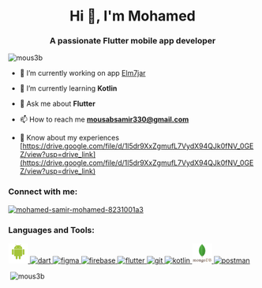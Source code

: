 <h1 align="center">Hi 👋, I'm Mohamed</h1>
<h3 align="center">A passionate Flutter mobile app developer</h3>

<p align="left"> <img src="https://komarev.com/ghpvc/?username=mous3b&label=Profile%20views&color=0e75b6&style=flat" alt="mous3b" /> </p>

- 🔭 I’m currently working on app [Elm7jar](https://github.com/Mous3b/elm7jr)

- 🌱 I’m currently learning **Kotlin**

- 💬 Ask me about **Flutter**

- 📫 How to reach me **mousabsamir330@gmail.com**

- 📄 Know about my experiences [https://drive.google.com/file/d/1l5dr9XxZgmufL7VydX94QJk0fNV_0GEZ/view?usp=drive_link](https://drive.google.com/file/d/1l5dr9XxZgmufL7VydX94QJk0fNV_0GEZ/view?usp=drive_link)

<h3 align="left">Connect with me:</h3>
<p align="left">
<a href="https://linkedin.com/in/mohamed-samir-mohamed-8231001a3" target="blank"><img align="center" src="https://raw.githubusercontent.com/rahuldkjain/github-profile-readme-generator/master/src/images/icons/Social/linked-in-alt.svg" alt="mohamed-samir-mohamed-8231001a3" height="30" width="40" /></a>
</p>

<h3 align="left">Languages and Tools:</h3>
<p align="left"> <a href="https://developer.android.com" target="_blank" rel="noreferrer"> <img src="https://raw.githubusercontent.com/devicons/devicon/master/icons/android/android-original-wordmark.svg" alt="android" width="40" height="40"/> </a> <a href="https://dart.dev" target="_blank" rel="noreferrer"> <img src="https://www.vectorlogo.zone/logos/dartlang/dartlang-icon.svg" alt="dart" width="40" height="40"/> </a> <a href="https://www.figma.com/" target="_blank" rel="noreferrer"> <img src="https://www.vectorlogo.zone/logos/figma/figma-icon.svg" alt="figma" width="40" height="40"/> </a> <a href="https://firebase.google.com/" target="_blank" rel="noreferrer"> <img src="https://www.vectorlogo.zone/logos/firebase/firebase-icon.svg" alt="firebase" width="40" height="40"/> </a> <a href="https://flutter.dev" target="_blank" rel="noreferrer"> <img src="https://www.vectorlogo.zone/logos/flutterio/flutterio-icon.svg" alt="flutter" width="40" height="40"/> </a> <a href="https://git-scm.com/" target="_blank" rel="noreferrer"> <img src="https://www.vectorlogo.zone/logos/git-scm/git-scm-icon.svg" alt="git" width="40" height="40"/> </a> <a href="https://kotlinlang.org" target="_blank" rel="noreferrer"> <img src="https://www.vectorlogo.zone/logos/kotlinlang/kotlinlang-icon.svg" alt="kotlin" width="40" height="40"/> </a> <a href="https://www.mongodb.com/" target="_blank" rel="noreferrer"> <img src="https://raw.githubusercontent.com/devicons/devicon/master/icons/mongodb/mongodb-original-wordmark.svg" alt="mongodb" width="40" height="40"/> </a> <a href="https://postman.com" target="_blank" rel="noreferrer"> <img src="https://www.vectorlogo.zone/logos/getpostman/getpostman-icon.svg" alt="postman" width="40" height="40"/> </a> </p>

<p>&nbsp;<img align="center" src="https://github-readme-stats.vercel.app/api?username=mous3b&show_icons=true&locale=en" alt="mous3b" /></p>
